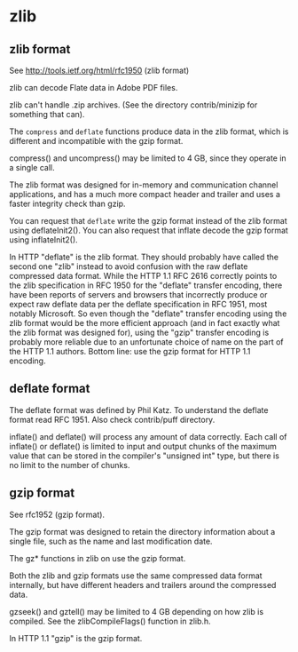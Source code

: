 # zlib

## zlib format

See http://tools.ietf.org/html/rfc1950 (zlib format)

zlib can decode Flate data in Adobe PDF files.

zlib can't handle .zip archives. (See the directory contrib/minizip for something that can).

The `compress` and `deflate` functions produce data in the zlib format, which
is different and incompatible with the gzip format.

compress() and uncompress() may be limited to 4 GB, since they operate in a
single call.

The zlib format was designed for in-memory and communication channel
applications, and has a much more compact header and trailer and uses a
faster integrity check than gzip.

You can request that `deflate` write the gzip format instead of the zlib
format using deflateInit2(). You can also request that inflate decode the
gzip format using inflateInit2().

In HTTP "deflate" is the zlib format.
They should probably have called the second one "zlib" instead to avoid confusion with
the raw deflate compressed data format. While the HTTP 1.1 RFC 2616
correctly points to the zlib specification in RFC 1950 for the "deflate"
transfer encoding, there have been reports of servers and browsers that
incorrectly produce or expect raw deflate data per the deflate
specification in RFC 1951, most notably Microsoft. So even though the
"deflate" transfer encoding using the zlib format would be the more
efficient approach (and in fact exactly what the zlib format was designed
for), using the "gzip" transfer encoding is probably more reliable due to
an unfortunate choice of name on the part of the HTTP 1.1 authors.
Bottom line: use the gzip format for HTTP 1.1 encoding.

## deflate format

The deflate format was defined by Phil Katz.
To understand the deflate format read RFC 1951.
Also check contrib/puff directory.

inflate() and deflate() will process any amount of data correctly.
Each call of inflate() or deflate() is limited to input and output chunks
of the maximum value that can be stored in the compiler's "unsigned int"
type, but there is no limit to the number of chunks.

## gzip format

See rfc1952 (gzip format).

The gzip format was designed to retain the directory information about a
single file, such as the name and last modification date.

The gz\* functions in zlib on use the gzip format.

Both the zlib and gzip formats use the same compressed data format internally,
but have different headers and trailers around the compressed data.

gzseek() and gztell() may be limited to 4 GB depending on how
zlib is compiled. See the zlibCompileFlags() function in zlib.h.

In HTTP 1.1 "gzip" is the gzip format.

